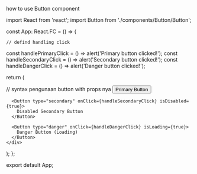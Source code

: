 how to use Button component

import React from 'react';
import Button from './components/Button/Button';

const App: React.FC = () => {
    
    // defind handling click
  const handlePrimaryClick = () => alert('Primary button clicked!');
  const handleSecondaryClick = () => alert('Secondary button clicked!');
  const handleDangerClick = () => alert('Danger button clicked!');

  return (
    <div>
            // syntax pengunaan button with props nya
      <Button type="primary" onClick={handlePrimaryClick}>
        Primary Button
      </Button>
      
      <Button type="secondary" onClick={handleSecondaryClick} isDisabled={true}>
        Disabled Secondary Button
      </Button>
      
      <Button type="danger" onClick={handleDangerClick} isLoading={true}>
        Danger Button (Loading)
      </Button>
    </div>
  );
};

export default App;
